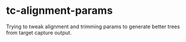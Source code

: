 # tc-alignment-params

Trying to tweak alignment and trimming params to generate better trees from target capture output.
